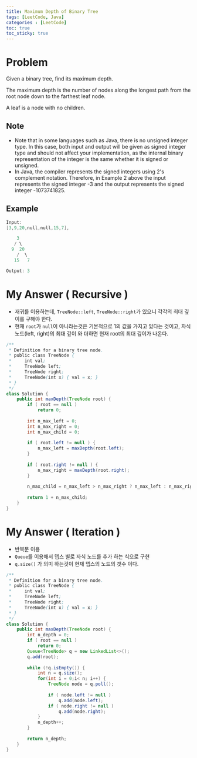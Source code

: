 ```yaml
---
title: Maximum Depth of Binary Tree
tags: [LeetCode, Java]
categories : [LeetCode]
toc: true
toc_sticky: true
---
```


# Problem

Given a binary tree, find its maximum depth.

The maximum depth is the number of nodes along the longest path from the root node down to the farthest leaf node.

A leaf is a node with no children.

## Note

* Note that in some languages such as Java, there is no unsigned integer type. In this case, both input and output will be given as signed integer type and should not affect your implementation, as the internal binary representation of the integer is the same whether it is signed or unsigned.
* In Java, the compiler represents the signed integers using 2's complement notation. Therefore, in Example 2 above the input represents the signed integer -3 and the output represents the signed integer -1073741825.

## Example

```swift
Input:
[3,9,20,null,null,15,7],

    3
   / \
  9  20
    /  \
   15   7

Output: 3
```

# My Answer ( Recursive )

* 재귀를 이용하는데, `TreeNode::left`, `TreeNode::right`가 있으니 각각의 최대 깊이를 구해야 한다.
* 현재 `root`가 `null`이 아니라는것은 기본적으로 1의 값을 가지고 있다는 것이고, 자식 노드(left, right)의 최대 깊이 와 더하면 현재 root의 최대 깊이가 나온다.
  
```java
/**
 * Definition for a binary tree node.
 * public class TreeNode {
 *     int val;
 *     TreeNode left;
 *     TreeNode right;
 *     TreeNode(int x) { val = x; }
 * }
 */
class Solution {
    public int maxDepth(TreeNode root) {
        if ( root == null )
            return 0;
        
        int n_max_left = 0;
        int n_max_right = 0;
        int n_max_child = 0;
        
        if ( root.left != null ) {
            n_max_left = maxDepth(root.left);
        }
        
        if ( root.right != null ) {
            n_max_right = maxDepth(root.right);
        }
        
        n_max_child = n_max_left > n_max_right ? n_max_left : n_max_right;
        
        return 1 + n_max_child;
    }    
}
```

# My Answer ( Iteration )

* 반복문 이용
* `Queue`를 이용해서 뎁스 별로 자식 노드를 추가 하는 식으로 구현
* `q.size()` 가 의미 하는것이 현재 뎁스의 노드의 갯수 이다.
  
```java
/**
 * Definition for a binary tree node.
 * public class TreeNode {
 *     int val;
 *     TreeNode left;
 *     TreeNode right;
 *     TreeNode(int x) { val = x; }
 * }
 */
class Solution {
    public int maxDepth(TreeNode root) {
        int n_depth = 0;
        if ( root == null )
            return 0;
        Queue<TreeNode> q = new LinkedList<>();
        q.add(root);
        
        while (!q.isEmpty()) {               
            int n = q.size();
            for(int i = 0;i< n; i++) {
                TreeNode node = q.poll();    
                
                if ( node.left != null )
                    q.add(node.left);
                if ( node.right != null )
                    q.add(node.right);
            }
            n_depth++;   
        }
        
        return n_depth;
    }
}
```
